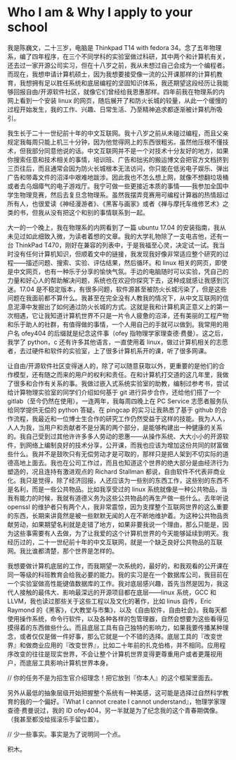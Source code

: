Who I am & Why I apply to your school
=====================================

我是陈巍文，二十三岁，电脑是 Thinkpad T14 with fedora 34。念了五年物理系，编了四年程序，在三个不同学科的实验室做过科研，其中两个和计算机有关，还去过一家开源公司实习，但在十八岁之前，我从未想过自己会成为一个编程者。而现在，我想申请计算机硕士，因为我想要接受像一流的公开课那样的计算机教育，我想拥有足以胜任系统和底层编程的坚固知识体系，我还期望这段经历让我能够回报自由/开源软件社区，就像它们曾经给我恩惠那样。四年前我在物理系的内网上看到一个安装 linux 的网页，随后展开了和防火长城的较量，从此一个缓慢的过程开始发生，我的工作、兴趣、日常生活、乃至精神追求都逐渐被计算机所吸引。

我生长于二十一世纪前十年的中文互联网。我十八岁之前从未碰过编程，而且父亲规定我每周只能上机三十分钟，因为他觉得网上的东西很粗劣。虽然他压根不懂技术，但我部分同意他说的话。中文互联网并不是一个对技术十分友好的地方，如果你搜索任意和技术相关的事情，培训班、广告和拙劣的搬运博文会把官方文档挤到三页往后，而且通常会因为防火长城根本无法访问，你只能在低劣电子娱乐、弹出广告和带毒文件的沼泽中艰难地跋涉。因此我也不怎么想上网，就像不想翻垃圾桶或者去乌烟瘴气的电子游戏厅。我宁可做一些更接近本质的事情——我参加全国中学生物理竞赛，然后去复旦念物理系。虽然我摆弄竞赛用可编程计算器的热情超过所有人，也很爱读《神经漫游者》、《黑客与画家》或者《禅与摩托车维修艺术》之类的书，但我从没有把这个和别的事情联系到一起。

大一的一个晚上，我在物理系的内网看到了一篇 ubuntu 17.04 的安装指南，我从未见过如此细致入微，为读者着想的文章。我的大学礼物除了一支电吉他，还有一台 ThinkPad T470，刚好在兼容的列表中，于是我福至心灵，决定试一试。我当时没有任何计算机知识，但顺着文中的链接，我发现我好像非常适应整个研究的过程——描述问题、搜索、实验、评估结果，然后循环。和 linux 相关的网页，即使是中文网页，也有一种乐于分享的愉快气氛。手边的电脑随时可以实验，凭自己的力量和好心人的帮助解决问题，系统也在欢迎你探究下去，这种成就感让我感到沉迷。17.04 是不稳定版本，有很多问题，软件源甚至被防火长城污染了，但是这些问题在我面前都不算什么。我甚至在完全没有人教我的情况下，从中文互联网的信息泥潭中发掘出了如何通过防火长城的方式。这就是我和计算机真正意义上的第一次相遇，它让我知道计算机世界不只是一片令人疲惫的沼泽，还有美丽的工程产物和乐于助人的社群，有值得做的事情，一个人用自己的手就可以做到。我常用的用户名 ofey404 的后缀就是纪念这件事（ofey 指物理学家理查德·费曼）。这之后，我学了 python，c 还有许多其他语言，一直使用着 linux，做过计算机相关的志愿者，去过硬件和软件的实验室，上了很多计算机系开的课，听了很多网课。

让自由/开源软件社区变得迷人的，除了可以随意获取以外，更重要的是他们的合作模型，还有随之而来的用户的权利和责任。在和计算机打交道的这几年里，我做了很多和合作有关系的事。我做过嵌入式系统实验室的助教，编制过参考书，尝试给计算物理实验室的同学们介绍如何基于 git 进行异步合作，还给他们搭了一个 gitlab（至今仍然在使用）。一连两年，我每周四晚上在 PC Service 志愿者服务队给同学提供无偿的 python 答疑。在 pingcap 的实习让我熟悉了基于 github 的合作流程，我最近和一位博士生合作的研究工作仍然受益于这样的技能。我为人人，人人为我，当用户和贡献者不是分离的两个部分，是能够构建出一种健康的关系的。我自己受到过其他许许多多人劳动的恩惠——从操作系统、大大小小的开源软件，到网络上编制良好的技术分享，公开课，而我也应该为增加这份共同的财富做些什么。我并不是鼓吹只有无偿劳动才是可取的，那样只是把人架到不切实际的道德高地上面去。我也在公司工作过，而且也知道这个世界的绝大部分是由经济行为塑造的，况且连持有激进观点的 Richard Stallman 都说，自由软件不代表非商业化。我只是觉得，除了经济回报，人还应该为一些别的东西工作，这些别的东西不是名利，而是一些公共物品。比如我享受过的 linux 系统就像是一种公共物品，当我有能力的时候，我就有道德义务为这些公共物品的再生产做一些什么。去年听说 openssl 的维护者只有两个人，我非常震惊，因为支撑整个互联网世界的这么重要的东西，长期来讲竟然是被一些默默无闻的人在不断地维护着。为这种公共物品贡献劳动，如果期望名利就是走错了地方，如果非要我说一个理由，那么只能是，因为这些事需要有人去做，为了让我爱的这个计算机世界的今天能够延续到明天。我经历过的，二十一世纪前十年的中文互联网，就是一个缺乏良好公共物品的互联网。我比谁都清楚，那个世界是怎样的。

我想要做计算机底层的工作，而我期望一次系统的，最好的，和我观看的公开课在同一等级的科班教育会给我必要的能力。我的实习是在一个数据库公司，我目前在一个实验室做高性能键值数据库的工作。我对底层感兴趣，首先当然是因为，我这代人接触的最伟大、影响最深远的开源项目都在底层——linux 系统，GCC 和 LLVM，我也读过那些关于这些工程以及文化的著作，比如 linus 自传，Eric Raymond 的《黑客》，《大教堂与市集》，以及《自由软件，自由社会》。我每天都使用操作系统，命令行软件，以及各种各样的包管理器，自然会想要为这些看得见摸得着的东西做些什么。而且底层工具有自己独特的影响力，如果我要传播某种理念，或者仅仅是做一件好事，那么它就是一个不错的选择。底层工具的『改变世界』和做商业应用的『改变世界』，比如二十年前的扎克伯格，并不相同。应用程序改变的往往是现实世界，不会让整个计算机世界变得更尊重用户或者更蔑视用户，而底层工具影响计算机世界本身。

// 你的任务不是为招生官介绍理念！把它放到『你本人』的这个框架里面去。

另外从最低的抽象层级开始把握整个系统有一种美感，这可能是选择过自然科学教育的我的一个偏好。『What I cannot create I cannot understand』，物理学家理查德·费曼说过，我的 ID ofey404，另一半就是为了纪念我的这个青春期偶像。（我甚至都没给摇滚乐手留位置）。

// 少一些事实。事实是为了说明同一个点。

积木。